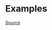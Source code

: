 


# Examples


[Source](http://www.rubydoc.info/gems/rubocop/RuboCop/Cop/Rails/ActiveSupportAliases)